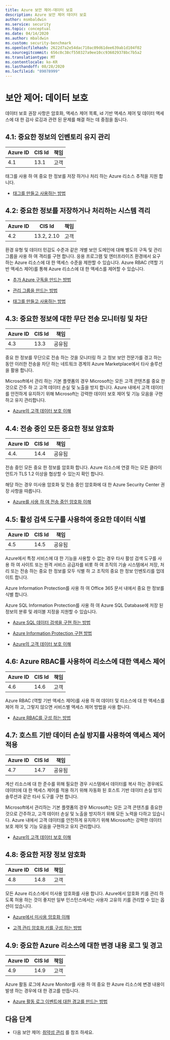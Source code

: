 ```yaml
---
title: Azure 보안 제어-데이터 보호
description: Azure 보안 제어 데이터 보호
author: msmbaldwin
ms.service: security
ms.topic: conceptual
ms.date: 04/14/2020
ms.author: mbaldwin
ms.custom: security-benchmark
ms.openlocfilehash: 2622d7a2e54dac710ac09d61dee639ab1d104f02
ms.sourcegitcommit: 656c0c38cf550327a9ee10cc936029378bc7b5a2
ms.translationtype: MT
ms.contentlocale: ko-KR
ms.lasthandoff: 08/28/2020
ms.locfileid: "89078999"
---
```

# <a name="security-control-data-protection"></a>보안 제어: 데이터 보호

데이터 보호 권장 사항은 암호화, 액세스 제어 목록, id 기반 액세스 제어 및 데이터 액세스에 대 한 감사 로깅과 관련 된 문제를 해결 하는 데 중점을 둡니다.

## <a name="41-maintain-an-inventory-of-sensitive-information"></a>4.1: 중요한 정보의 인벤토리 유지 관리

| Azure ID | CIS Id | 책임 |
|--|--|--|
| 4.1 | 13.1 | 고객 |

태그를 사용 하 여 중요 한 정보를 저장 하거나 처리 하는 Azure 리소스 추적을 지원 합니다.

- [태그를 만들고 사용하는 방법](https://docs.microsoft.com/azure/azure-resource-manager/resource-group-using-tags)

## <a name="42-isolate-systems-storing-or-processing-sensitive-information"></a>4.2: 중요한 정보를 저장하거나 처리하는 시스템 격리

| Azure ID | CIS Id | 책임 |
|--|--|--|
| 4.2 | 13.2, 2.10 | 고객 |

환경 유형 및 데이터 민감도 수준과 같은 개별 보안 도메인에 대해 별도의 구독 및 관리 그룹을 사용 하 여 격리를 구현 합니다. 응용 프로그램 및 엔터프라이즈 환경에서 요구 하는 Azure 리소스에 대 한 액세스 수준을 제한할 수 있습니다. Azure RBAC (역할 기반 액세스 제어)를 통해 Azure 리소스에 대 한 액세스를 제어할 수 있습니다. 

- [추가 Azure 구독을 만드는 방법](https://docs.microsoft.com/azure/billing/billing-create-subscription)

- [관리 그룹을 만드는 방법](https://docs.microsoft.com/azure/governance/management-groups/create)

- [태그를 만들고 사용하는 방법](https://docs.microsoft.com/azure/azure-resource-manager/resource-group-using-tags)

## <a name="43-monitor-and-block-unauthorized-transfer-of-sensitive-information"></a>4.3: 중요한 정보에 대한 무단 전송 모니터링 및 차단

| Azure ID | CIS Id | 책임 |
|--|--|--|
| 4.3 | 13.3 | 공유됨 |

중요 한 정보를 무단으로 전송 하는 것을 모니터링 하 고 정보 보안 전문가를 경고 하는 동안 이러한 전송을 차단 하는 네트워크 경계의 Azure Marketplace에서 타사 솔루션을 활용 합니다.

Microsoft에서 관리 하는 기본 플랫폼의 경우 Microsoft는 모든 고객 콘텐츠를 중요 한 것으로 간주 하 고 고객 데이터 손실 및 노출을 방지 합니다. Azure 내에서 고객 데이터를 안전하게 유지하기 위해 Microsoft는 강력한 데이터 보호 제어 및 기능 모음을 구현하고 유지 관리합니다.

- [Azure의 고객 데이터 보호 이해](https://docs.microsoft.com/azure/security/fundamentals/protection-customer-data)

## <a name="44-encrypt-all-sensitive-information-in-transit"></a>4.4: 전송 중인 모든 중요한 정보 암호화

| Azure ID | CIS Id | 책임 |
|--|--|--|
| 4.4. | 14.4 | 공유됨 |

전송 중인 모든 중요 한 정보를 암호화 합니다. Azure 리소스에 연결 하는 모든 클라이언트가 TLS 1.2 이상을 협상할 수 있는지 확인 합니다.

해당 하는 경우 미사용 암호화 및 전송 중인 암호화에 대 한 Azure Security Center 권장 사항을 따릅니다.

- [Azure를 사용 하 여 전송 중인 암호화 이해](https://docs.microsoft.com/azure/security/fundamentals/encryption-overview#encryption-of-data-in-transit)

## <a name="45-use-an-active-discovery-tool-to-identify-sensitive-data"></a>4.5: 활성 검색 도구를 사용하여 중요한 데이터 식별

| Azure ID | CIS Id | 책임 |
|--|--|--|
| 4.5 | 14.5 | 공유됨 |

Azure에서 특정 서비스에 대 한 기능을 사용할 수 없는 경우 타사 활성 검색 도구를 사용 하 여 사이트 또는 원격 서비스 공급자를 비롯 하 여 조직의 기술 시스템에서 저장, 처리 또는 전송 하는 중요 한 정보를 모두 식별 하 고 조직의 중요 한 정보 인벤토리를 업데이트 합니다.

Azure Information Protection를 사용 하 여 Office 365 문서 내에서 중요 한 정보를 식별 합니다.

Azure SQL Information Protection를 사용 하 여 Azure SQL Database에 저장 된 정보의 분류 및 레이블 지정을 지원할 수 있습니다.

- [Azure SQL 데이터 검색을 구현 하는 방법](https://docs.microsoft.com/azure/sql-database/sql-database-data-discovery-and-classification)

- [Azure Information Protection 구현 방법](https://docs.microsoft.com/azure/information-protection/deployment-roadmap)

- [Azure의 고객 데이터 보호 이해](https://docs.microsoft.com/azure/security/fundamentals/protection-customer-data)

## <a name="46-use-azure-rbac-to-control-access-to-resources"></a>4.6: Azure RBAC를 사용하여 리소스에 대한 액세스 제어

| Azure ID | CIS Id | 책임 |
|--|--|--|
| 4.6 | 14.6 | 고객 |

Azure RBAC (역할 기반 액세스 제어)를 사용 하 여 데이터 및 리소스에 대 한 액세스를 제어 하 고, 그렇지 않으면 서비스별 액세스 제어 방법을 사용 합니다.

- [Azure RBAC를 구성 하는 방법](https://docs.microsoft.com/azure/role-based-access-control/role-assignments-portal)

## <a name="47-use-host-based-data-loss-prevention-to-enforce-access-control"></a>4.7: 호스트 기반 데이터 손실 방지를 사용하여 액세스 제어 적용

| Azure ID | CIS Id | 책임 |
|--|--|--|
| 4.7 | 14.7 | 공유됨 |

계산 리소스에 대 한 준수를 위해 필요한 경우 시스템에서 데이터를 복사 하는 경우에도 데이터에 대 한 액세스 제어를 적용 하기 위해 자동화 된 호스트 기반 데이터 손실 방지 솔루션과 같은 타사 도구를 구현 합니다.

Microsoft에서 관리하는 기본 플랫폼의 경우 Microsoft는 모든 고객 콘텐츠를 중요한 것으로 간주하고, 고객 데이터 손실 및 노출을 방지하기 위해 모든 노력을 다하고 있습니다. Azure 내에서 고객 데이터를 안전하게 유지하기 위해 Microsoft는 강력한 데이터 보호 제어 및 기능 모음을 구현하고 유지 관리합니다.

- [Azure의 고객 데이터 보호 이해](https://docs.microsoft.com/azure/security/fundamentals/protection-customer-data)

## <a name="48-encrypt-sensitive-information-at-rest"></a>4.8: 중요한 저장 정보 암호화

| Azure ID | CIS Id | 책임 |
|--|--|--|
| 4.8 | 14.8 | 고객 |

모든 Azure 리소스에서 미사용 암호화를 사용 합니다. Azure에서 암호화 키를 관리 하도록 허용 하는 것이 좋지만 일부 인스턴스에서는 사용자 고유의 키를 관리할 수 있는 옵션이 있습니다. 

- [Azure에서 미사용 암호화 이해](https://docs.microsoft.com/azure/security/fundamentals/encryption-atrest)

- [고객 관리 암호화 키를 구성 하는 방법](https://docs.microsoft.com/azure/storage/common/storage-encryption-keys-portal)

## <a name="49-log-and-alert-on-changes-to-critical-azure-resources"></a>4.9: 중요한 Azure 리소스에 대한 변경 내용 로그 및 경고

| Azure ID | CIS Id | 책임 |
|--|--|--|
| 4.9 | 14.9 | 고객 |

Azure 활동 로그에 Azure Monitor를 사용 하 여 중요 한 Azure 리소스에 변경 내용이 발생 하는 경우에 대 한 경고를 만듭니다.

- [Azure 활동 로그 이벤트에 대한 경고를 만드는 방법](https://docs.microsoft.com/azure/azure-monitor/platform/alerts-activity-log)


## <a name="next-steps"></a>다음 단계

- 다음 보안 제어: [취약성 관리](security-control-vulnerability-management.md) 를 참조 하세요.